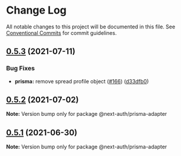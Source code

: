 # Change Log

All notable changes to this project will be documented in this file.
See [Conventional Commits](https://conventionalcommits.org) for commit guidelines.

## [0.5.3](https://github.com/nextauthjs/adapters/compare/@next-auth/prisma-adapter@0.5.2...@next-auth/prisma-adapter@0.5.3) (2021-07-11)

### Bug Fixes

- **prisma:** remove spread profile object ([#166](https://github.com/nextauthjs/adapters/issues/166)) ([d33dfb0](https://github.com/nextauthjs/adapters/commit/d33dfb0ea20667004831e5ac41e718008f233025))

## [0.5.2](https://github.com/nextauthjs/adapters/compare/@next-auth/prisma-adapter@0.5.1...@next-auth/prisma-adapter@0.5.2) (2021-07-02)

**Note:** Version bump only for package @next-auth/prisma-adapter

## [0.5.1](https://github.com/nextauthjs/adapters/compare/@next-auth/prisma-adapter@0.5.0...@next-auth/prisma-adapter@0.5.1) (2021-06-30)

**Note:** Version bump only for package @next-auth/prisma-adapter
